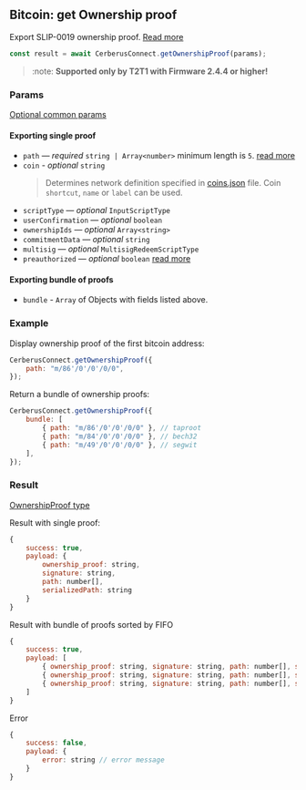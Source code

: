 ## Bitcoin: get Ownership proof

Export SLIP-0019 ownership proof. [Read more](https://github.com/satoshilabs/slips/blob/master/slip-0019.md#proof-usage)

```javascript
const result = await CerberusConnect.getOwnershipProof(params);
```

> :note: **Supported only by T2T1 with Firmware 2.4.4 or higher!**

### Params

[Optional common params](commonParams.md)

#### Exporting single proof

-   `path` — _required_ `string | Array<number>` minimum length is `5`. [read more](../path.md)
-   `coin` - _optional_ `string`
    > Determines network definition specified in [coins.json](https://github.com/Cerberus-Wallet/cerberus-suite/blob/develop/packages/connect-common/files/coins.json) file.
    > Coin `shortcut`, `name` or `label` can be used.
-   `scriptType` — _optional_ `InputScriptType`
-   `userConfirmation` — _optional_ `boolean`
-   `ownershipIds` — _optional_ `Array<string>`
-   `commitmentData` — _optional_ `string`
-   `multisig` — _optional_ `MultisigRedeemScriptType`
-   `preauthorized` — _optional_ `boolean` [read more](./authorizeCoinjoin.md)

#### Exporting bundle of proofs

-   `bundle` - `Array` of Objects with fields listed above.

### Example

Display ownership proof of the first bitcoin address:

```javascript
CerberusConnect.getOwnershipProof({
    path: "m/86'/0'/0'/0/0",
});
```

Return a bundle of ownership proofs:

```javascript
CerberusConnect.getOwnershipProof({
    bundle: [
        { path: "m/86'/0'/0'/0/0" }, // taproot
        { path: "m/84'/0'/0'/0/0" }, // bech32
        { path: "m/49'/0'/0'/0/0" }, // segwit
    ],
});
```

### Result

[OwnershipProof type](https://github.com/Cerberus-Wallet/cerberus-suite/blob/develop/packages/connect/src/types/api/getOwnershipProof.ts)

Result with single proof:

```javascript
{
    success: true,
    payload: {
        ownership_proof: string,
        signature: string,
        path: number[],
        serializedPath: string
    }
}
```

Result with bundle of proofs sorted by FIFO

```javascript
{
    success: true,
    payload: [
        { ownership_proof: string, signature: string, path: number[], serializedPath: string }, // taproot
        { ownership_proof: string, signature: string, path: number[], serializedPath: string }, // bech32
        { ownership_proof: string, signature: string, path: number[], serializedPath: string }  // segwit
    ]
}
```

Error

```javascript
{
    success: false,
    payload: {
        error: string // error message
    }
}
```
